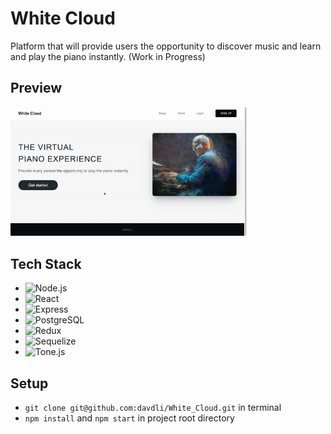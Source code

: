 # White Cloud
Platform that will provide users the opportunity to discover music and learn and play the piano instantly.
(Work in Progress)

## Preview
<img width='75%' src="public/WhiteCloudDemo.gif">

## Tech Stack
- ![Node.js](https://img.shields.io/badge/-Node.js-339933A?logo=node.js&logoColor=white&style=flat)
- ![React](https://img.shields.io/badge/-React-61DAFB?logo=react&logoColor=white&style=flat)
- ![Express](https://img.shields.io/badge/-Express-000000?logo=express&logoColor=white&style=flat)
- ![PostgreSQL](https://img.shields.io/badge/-PostgreSQL-4169E1?logo=postgresql&logoColor=white&style=flat)
- ![Redux](https://img.shields.io/badge/-Redux-764ABC?logo=redux&logoColor=white&style=flat)
- ![Sequelize](https://img.shields.io/badge/-Sequelize-52B0E7?logo=sequelize&logoColor=white&style=flat)
- ![Tone.js](https://img.shields.io/badge/-Tone.js-7FFFD4?&logoColor=white&style=flat)

## Setup
- `git clone git@github.com:davdli/White_Cloud.git` in terminal
- `npm install` and `npm start` in project root directory
